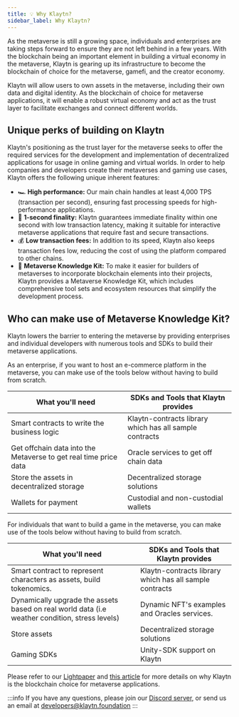 ```yaml
---
title: 💡 Why Klaytn?
sidebar_label: Why Klaytn?
---
```


As the metaverse is still a growing space, individuals and enterprises are taking steps forward to ensure they are not left behind in a few years. With the blockchain being an important element in building a virtual economy in the metaverse, Klaytn is gearing up its infrastructure to become the blockchain of choice for the metaverse, gamefi, and the creator economy.

Klaytn will allow users to own assets in the metaverse, including their own data and digital identity. As the blockchain of choice for metaverse applications, it will enable a robust virtual economy and act as the trust layer to facilitate exchanges and connect different worlds.

## Unique perks of building on Klaytn <a id="Unique perks of building on Klaytn"></a>

Klaytn's positioning as the trust layer for the metaverse seeks to offer the required services for the development and implementation of decentralized applications for usage in online gaming and virtual worlds. In order to help companies and developers create their metaverses and gaming use cases, Klaytn offers the following unique inherent features:

- 🏎️ **High performance:** Our main chain handles at least 4,000 TPS (transaction per second), ensuring fast processing speeds for high-performance applications.
- 🚀 **1-second finality:** Klaytn guarantees immediate finality within one second with low transaction latency, making it suitable for interactive metaverse applications that require fast and secure transactions.
- 💰 **Low transaction fees:** In addition to its speed, Klaytn also keeps transaction fees low, reducing the cost of using the platform compared to other chains.
- 🔮 **Metaverse Knowledge Kit:** To make it easier for builders of metaverses to incorporate blockchain elements into their projects, Klaytn provides a Metaverse Knowledge Kit, which includes comprehensive tool sets and ecosystem resources that simplify the development process.

## Who can make use of Metaverse Knowledge Kit? <a id="Who can make use of Metaverse Knowledge Kit"></a>

Klaytn lowers the barrier to entering the metaverse by providing enterprises and individual developers with numerous tools and SDKs to build their metaverse applications.

As an enterprise, if you want to host an e-commerce platform in the metaverse, you can make use of the tools below without having to build from scratch.

| What you'll need                                                 | SDKs and Tools that Klaytn provides                     |
| ---------------------------------------------------------------- | ------------------------------------------------------- |
| Smart contracts to write the business logic                      | Klaytn-contracts library which has all sample contracts |
| Get offchain data into the Metaverse to get real time price data | Oracle services to get off chain data                   |
| Store the assets in decentralized storage                        | Decentralized storage solutions                         |
| Wallets for payment                                              | Custodial and non-custodial wallets                     |

For individuals that want to build a game in the metaverse, you can make use of the tools below without having to build from scratch.

| What you'll need                                                                               | SDKs and Tools that Klaytn provides                     |
| ---------------------------------------------------------------------------------------------- | ------------------------------------------------------- |
| Smart contract to represent characters as assets, build tokenomics.                            | Klaytn-contracts library which has all sample contracts |
| Dynamically upgrade the assets based on real world data (i.e weather condition, stress levels) | Dynamic NFT's examples and Oracles services.            |
| Store assets                                                                                   | Decentralized storage solutions                         |
| Gaming SDKs                                                                                    | Unity-SDK support on Klaytn                             |

Please refer to our [Lightpaper](https://klaytn.foundation/wp-content/uploads/Lightpaper.pdf) and [this article](https://medium.com/klaytn/why-klaytn-is-the-technology-layer-of-choice-for-metaverse-gaming-f18b2bc48ca4) for more details on why Klaytn is the blockchain choice for metaverse applications.

:::info
If you have any questions, please join our [Discord server](https://discord.io/KlaytnOfficial), or send us an email at developers@klaytn.foundation
:::
